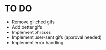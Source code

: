 # TO DO
+ Remove glitched gifs
+ Add better gifs
+ Implement phrases
+ Implement user-sent gifs (approval needed)
+ Implement error handling
